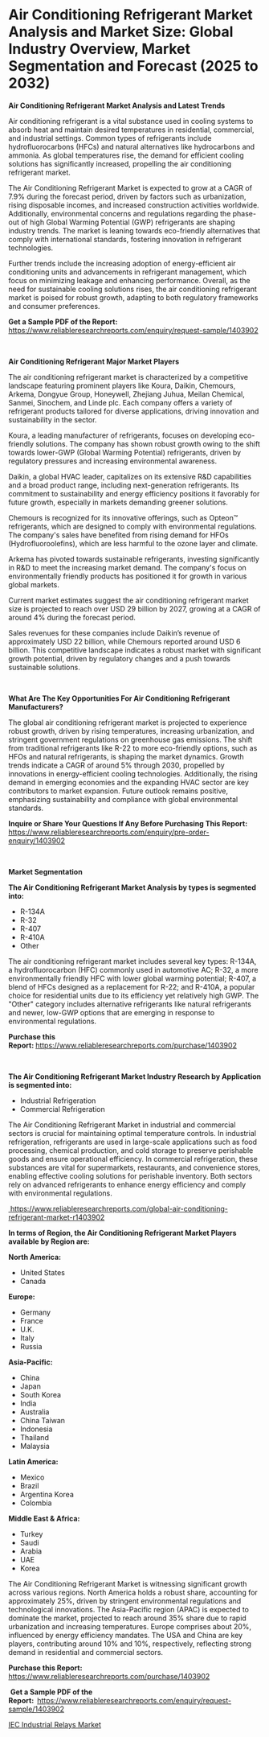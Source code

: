 <p><h1>Air Conditioning Refrigerant Market Analysis and Market Size: Global Industry Overview, Market Segmentation and Forecast (2025 to 2032)</h1></p><p><strong>Air Conditioning Refrigerant Market Analysis and Latest Trends</strong></p>
<p><p>Air conditioning refrigerant is a vital substance used in cooling systems to absorb heat and maintain desired temperatures in residential, commercial, and industrial settings. Common types of refrigerants include hydrofluorocarbons (HFCs) and natural alternatives like hydrocarbons and ammonia. As global temperatures rise, the demand for efficient cooling solutions has significantly increased, propelling the air conditioning refrigerant market.</p><p>The Air Conditioning Refrigerant Market is expected to grow at a CAGR of 7.9% during the forecast period, driven by factors such as urbanization, rising disposable incomes, and increased construction activities worldwide. Additionally, environmental concerns and regulations regarding the phase-out of high Global Warming Potential (GWP) refrigerants are shaping industry trends. The market is leaning towards eco-friendly alternatives that comply with international standards, fostering innovation in refrigerant technologies.</p><p>Further trends include the increasing adoption of energy-efficient air conditioning units and advancements in refrigerant management, which focus on minimizing leakage and enhancing performance. Overall, as the need for sustainable cooling solutions rises, the air conditioning refrigerant market is poised for robust growth, adapting to both regulatory frameworks and consumer preferences.</p></p>
<p><strong>Get a Sample PDF of the Report:&nbsp;</strong> <a href="https://www.reliableresearchreports.com/enquiry/request-sample/1403902?utm_campaign=2657&utm_medium=2&utm_source=Github&utm_content=ia&utm_term=28032025&utm_id=air-conditioning-refrigerant">https://www.reliableresearchreports.com/enquiry/request-sample/1403902</a></p>
<p>&nbsp;</p>
<p><strong>Air Conditioning Refrigerant Major Market Players</strong></p>
<p><p>The air conditioning refrigerant market is characterized by a competitive landscape featuring prominent players like Koura, Daikin, Chemours, Arkema, Dongyue Group, Honeywell, Zhejiang Juhua, Meilan Chemical, Sanmei, Sinochem, and Linde plc. Each company offers a variety of refrigerant products tailored for diverse applications, driving innovation and sustainability in the sector.</p><p>Koura, a leading manufacturer of refrigerants, focuses on developing eco-friendly solutions. The company has shown robust growth owing to the shift towards lower-GWP (Global Warming Potential) refrigerants, driven by regulatory pressures and increasing environmental awareness. </p><p>Daikin, a global HVAC leader, capitalizes on its extensive R&D capabilities and a broad product range, including next-generation refrigerants. Its commitment to sustainability and energy efficiency positions it favorably for future growth, especially in markets demanding greener solutions.</p><p>Chemours is recognized for its innovative offerings, such as Opteon™ refrigerants, which are designed to comply with environmental regulations. The company's sales have benefited from rising demand for HFOs (Hydrofluoroolefins), which are less harmful to the ozone layer and climate.</p><p>Arkema has pivoted towards sustainable refrigerants, investing significantly in R&D to meet the increasing market demand. The company's focus on environmentally friendly products has positioned it for growth in various global markets.</p><p>Current market estimates suggest the air conditioning refrigerant market size is projected to reach over USD 29 billion by 2027, growing at a CAGR of around 4% during the forecast period. </p><p>Sales revenues for these companies include Daikin’s revenue of approximately USD 22 billion, while Chemours reported around USD 6 billion. This competitive landscape indicates a robust market with significant growth potential, driven by regulatory changes and a push towards sustainable solutions.</p></p>
<p>&nbsp;</p>
<p><strong>What Are The Key Opportunities For Air Conditioning Refrigerant Manufacturers?</strong></p>
<p><p>The global air conditioning refrigerant market is projected to experience robust growth, driven by rising temperatures, increasing urbanization, and stringent government regulations on greenhouse gas emissions. The shift from traditional refrigerants like R-22 to more eco-friendly options, such as HFOs and natural refrigerants, is shaping the market dynamics. Growth trends indicate a CAGR of around 5% through 2030, propelled by innovations in energy-efficient cooling technologies. Additionally, the rising demand in emerging economies and the expanding HVAC sector are key contributors to market expansion. Future outlook remains positive, emphasizing sustainability and compliance with global environmental standards.</p></p>
<p><strong>Inquire or Share Your Questions If Any Before Purchasing This Report:</strong> <a href="https://www.reliableresearchreports.com/enquiry/pre-order-enquiry/1403902?utm_campaign=2657&utm_medium=2&utm_source=Github&utm_content=ia&utm_term=28032025&utm_id=air-conditioning-refrigerant">https://www.reliableresearchreports.com/enquiry/pre-order-enquiry/1403902</a></p>
<p>&nbsp;</p>
<p><strong>Market Segmentation</strong></p>
<p><strong>The Air Conditioning Refrigerant Market Analysis by types is segmented into:</strong></p>
<p><ul><li>R-134A</li><li>R-32</li><li>R-407</li><li>R-410A</li><li>Other</li></ul></p>
<p><p>The air conditioning refrigerant market includes several key types: R-134A, a hydrofluorocarbon (HFC) commonly used in automotive AC; R-32, a more environmentally friendly HFC with lower global warming potential; R-407, a blend of HFCs designed as a replacement for R-22; and R-410A, a popular choice for residential units due to its efficiency yet relatively high GWP. The "Other" category includes alternative refrigerants like natural refrigerants and newer, low-GWP options that are emerging in response to environmental regulations.</p></p>
<p><strong>Purchase this Report:&nbsp;</strong><a href="https://www.reliableresearchreports.com/purchase/1403902?utm_campaign=2657&utm_medium=2&utm_source=Github&utm_content=ia&utm_term=28032025&utm_id=air-conditioning-refrigerant">https://www.reliableresearchreports.com/purchase/1403902</a></p>
<p>&nbsp;</p>
<p><strong>The Air Conditioning Refrigerant Market Industry Research by Application is segmented into:</strong></p>
<p><ul><li>Industrial Refrigeration</li><li>Commercial Refrigeration</li></ul></p>
<p><p>The Air Conditioning Refrigerant Market in industrial and commercial sectors is crucial for maintaining optimal temperature controls. In industrial refrigeration, refrigerants are used in large-scale applications such as food processing, chemical production, and cold storage to preserve perishable goods and ensure operational efficiency. In commercial refrigeration, these substances are vital for supermarkets, restaurants, and convenience stores, enabling effective cooling solutions for perishable inventory. Both sectors rely on advanced refrigerants to enhance energy efficiency and comply with environmental regulations.</p></p>
<p><a href="https://www.reliableresearchreports.com/global-air-conditioning-refrigerant-market-r1403902?utm_campaign=2657&utm_medium=2&utm_source=Github&utm_content=ia&utm_term=28032025&utm_id=air-conditioning-refrigerant">&nbsp;https://www.reliableresearchreports.com/global-air-conditioning-refrigerant-market-r1403902</a></p>
<p><strong>In terms of Region, the Air Conditioning Refrigerant Market Players available by Region are:</strong></p>
<p>
    <p> <strong> North America: </strong>
        <ul>
            <li>United States</li>
            <li>Canada</li>
        </ul>
        </p> 
    <p> <strong> Europe: </strong>
        <ul>
            <li>Germany</li>
            <li>France</li>
            <li>U.K.</li>
            <li>Italy</li>
            <li>Russia</li>
        </ul>
        </p> 
    <p> <strong> Asia-Pacific: </strong>
        <ul>
            <li>China</li>
            <li>Japan</li>
            <li>South Korea</li>
            <li>India</li>
            <li>Australia</li>
            <li>China Taiwan</li>
            <li>Indonesia</li>
            <li>Thailand</li>
            <li>Malaysia</li>
        </ul>
        </p> 
    <p> <strong> Latin America: </strong>
        <ul>
            <li>Mexico</li>
            <li>Brazil</li>
            <li>Argentina Korea</li>
            <li>Colombia</li>
        </ul>
        </p> 
    <p> <strong> Middle East & Africa: </strong>
        <ul>
            <li>Turkey</li>
            <li>Saudi</li>
            <li>Arabia</li>
            <li>UAE</li>
            <li>Korea</li>
        </ul>
    </p>
    </p>
<p><p>The Air Conditioning Refrigerant Market is witnessing significant growth across various regions. North America holds a robust share, accounting for approximately 25%, driven by stringent environmental regulations and technological innovations. The Asia-Pacific region (APAC) is expected to dominate the market, projected to reach around 35% share due to rapid urbanization and increasing temperatures. Europe comprises about 20%, influenced by energy efficiency mandates. The USA and China are key players, contributing around 10% and 10%, respectively, reflecting strong demand in residential and commercial sectors.</p></p>
<p><strong>Purchase this Report: </strong><a href="https://www.reliableresearchreports.com/purchase/1403902?utm_campaign=2657&utm_medium=2&utm_source=Github&utm_content=ia&utm_term=28032025&utm_id=air-conditioning-refrigerant">https://www.reliableresearchreports.com/purchase/1403902</a></p>
<p>&nbsp;<strong>Get a Sample PDF of the Report:&nbsp;&nbsp;</strong><a href="https://www.reliableresearchreports.com/enquiry/request-sample/1403902?utm_campaign=2657&utm_medium=2&utm_source=Github&utm_content=ia&utm_term=28032025&utm_id=air-conditioning-refrigerant">https://www.reliableresearchreports.com/enquiry/request-sample/1403902</a></p>
<p><strong></strong></p>
<p><p><a href="https://github.com/waverlyam689/Market-Research-Report-List-1/blob/main/iec-industrial-relays-market.md?utm_campaign=2657&utm_medium=2&utm_source=Github&utm_content=ia&utm_term=28032025&utm_id=air-conditioning-refrigerant">IEC Industrial Relays Market</a></p></p>